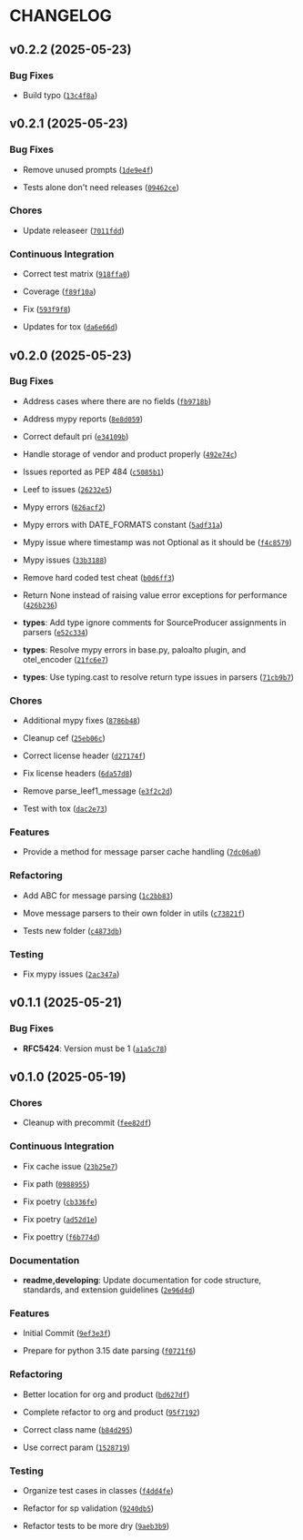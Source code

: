 # CHANGELOG


## v0.2.2 (2025-05-23)

### Bug Fixes

- Build typo
  ([`13c4f8a`](https://github.com/ziggiz-courier/ziggiz-courier-handler-core/commit/13c4f8aa9d1d41c93726b75d57391667f2d676a1))


## v0.2.1 (2025-05-23)

### Bug Fixes

- Remove unused prompts
  ([`1de9e4f`](https://github.com/ziggiz-courier/ziggiz-courier-handler-core/commit/1de9e4f6de87c8fa6e34f545032eebfd1032a6a3))

- Tests alone don't need releases
  ([`09462ce`](https://github.com/ziggiz-courier/ziggiz-courier-handler-core/commit/09462ce1bec3c2a7224f1bdeacdedb5cf7386256))

### Chores

- Update releaseer
  ([`7011fdd`](https://github.com/ziggiz-courier/ziggiz-courier-handler-core/commit/7011fddab9f215330d3b25ad08080bbda1c5dea6))

### Continuous Integration

- Correct test matrix
  ([`918ffa0`](https://github.com/ziggiz-courier/ziggiz-courier-handler-core/commit/918ffa09f35646b355c85247002d7c9e3ed98632))

- Coverage
  ([`f89f10a`](https://github.com/ziggiz-courier/ziggiz-courier-handler-core/commit/f89f10a01a13060c48e6799a4b2451684dde2b7b))

- Fix
  ([`593f9f8`](https://github.com/ziggiz-courier/ziggiz-courier-handler-core/commit/593f9f86fee05e67c9bff43644d51502171140bc))

- Updates for tox
  ([`da6e66d`](https://github.com/ziggiz-courier/ziggiz-courier-handler-core/commit/da6e66d7a7d42de26eb14bc60036707c0c0703d2))


## v0.2.0 (2025-05-23)

### Bug Fixes

- Address cases where there are no fields
  ([`fb9718b`](https://github.com/ziggiz-courier/ziggiz-courier-handler-core/commit/fb9718b4c9bc21dca2406188ea80e7cfe99dd00e))

- Address mypy reports
  ([`8e8d059`](https://github.com/ziggiz-courier/ziggiz-courier-handler-core/commit/8e8d059e87393376de3ba080061e0d6b7e74505f))

- Correct default pri
  ([`e34109b`](https://github.com/ziggiz-courier/ziggiz-courier-handler-core/commit/e34109b494ce11f957ee7e3390602dbb2e526918))

- Handle storage of vendor and product properly
  ([`492e74c`](https://github.com/ziggiz-courier/ziggiz-courier-handler-core/commit/492e74cf7d8ffda10032ec239690e0ffc55468c1))

- Issues reported as PEP 484
  ([`c5085b1`](https://github.com/ziggiz-courier/ziggiz-courier-handler-core/commit/c5085b1f86fc66dd732941ee7b4a46fe535ce68c))

- Leef to issues
  ([`26232e5`](https://github.com/ziggiz-courier/ziggiz-courier-handler-core/commit/26232e57a9a66f5904b2800e073800806600a439))

- Mypy errors
  ([`626acf2`](https://github.com/ziggiz-courier/ziggiz-courier-handler-core/commit/626acf21cb5022b73290f536784d799fd3201d17))

- Mypy errors with DATE_FORMATS constant
  ([`5adf31a`](https://github.com/ziggiz-courier/ziggiz-courier-handler-core/commit/5adf31a000af55c5b60848cf8fa95f8a5a1ebcc9))

- Mypy issue where timestamp was not Optional as it should be
  ([`f4c8579`](https://github.com/ziggiz-courier/ziggiz-courier-handler-core/commit/f4c857994ea9a1f86b5f497a171c2e353a20ab77))

- Mypy issues
  ([`33b3188`](https://github.com/ziggiz-courier/ziggiz-courier-handler-core/commit/33b318881a6824d1afa3794540a967204cc362e1))

- Remove hard coded test cheat
  ([`b0d6ff3`](https://github.com/ziggiz-courier/ziggiz-courier-handler-core/commit/b0d6ff3f14eb51193aa5c1dbc5fc0ad7f6cc7433))

- Return None instead of raising value error exceptions for performance
  ([`426b236`](https://github.com/ziggiz-courier/ziggiz-courier-handler-core/commit/426b23680c05d4579eb2e7f109006bc40bd9ec4a))

- **types**: Add type ignore comments for SourceProducer assignments in parsers
  ([`e52c334`](https://github.com/ziggiz-courier/ziggiz-courier-handler-core/commit/e52c334f165d285efae671ed44e041adc2adcafc))

- **types**: Resolve mypy errors in base.py, paloalto plugin, and otel_encoder
  ([`21fc6e7`](https://github.com/ziggiz-courier/ziggiz-courier-handler-core/commit/21fc6e74554c922422e10cf23a27b526af870908))

- **types**: Use typing.cast to resolve return type issues in parsers
  ([`71cb9b7`](https://github.com/ziggiz-courier/ziggiz-courier-handler-core/commit/71cb9b7b4924c1b5e25a5d0aab8e95b4dcecbc24))

### Chores

- Additional mypy fixes
  ([`8786b48`](https://github.com/ziggiz-courier/ziggiz-courier-handler-core/commit/8786b48d68469b2aa2be68952dbb897c770cc5fb))

- Cleanup cef
  ([`25eb06c`](https://github.com/ziggiz-courier/ziggiz-courier-handler-core/commit/25eb06cee4befc053cbf1310ac5b736ae9710f01))

- Correct license header
  ([`d27174f`](https://github.com/ziggiz-courier/ziggiz-courier-handler-core/commit/d27174f5efae05c658c8b4935504754fef79c009))

- Fix license headers
  ([`6da57d8`](https://github.com/ziggiz-courier/ziggiz-courier-handler-core/commit/6da57d83999840d75ae53da562a2ec7fc5c43351))

- Remove parse_leef1_message
  ([`e3f2c2d`](https://github.com/ziggiz-courier/ziggiz-courier-handler-core/commit/e3f2c2dac9182e7fa46d0dd7bbd97ac2c1424463))

- Test with tox
  ([`dac2e73`](https://github.com/ziggiz-courier/ziggiz-courier-handler-core/commit/dac2e73cf37a13f79de39a06874c88086c5b297c))

### Features

- Provide a method for message parser cache handling
  ([`7dc06a0`](https://github.com/ziggiz-courier/ziggiz-courier-handler-core/commit/7dc06a0e77e179839855d31490db4ea5d920373e))

### Refactoring

- Add ABC for message parsing
  ([`1c2bb83`](https://github.com/ziggiz-courier/ziggiz-courier-handler-core/commit/1c2bb835da9850b6738c97e4579acc9c836c12ef))

- Move message parsers to their own folder in utils
  ([`c73821f`](https://github.com/ziggiz-courier/ziggiz-courier-handler-core/commit/c73821fa690a3db520b284e896b0414570c9a52f))

- Tests new folder
  ([`c4873db`](https://github.com/ziggiz-courier/ziggiz-courier-handler-core/commit/c4873db91d0c41b123a0ddcd8bb76da236b098b0))

### Testing

- Fix mypy issues
  ([`2ac347a`](https://github.com/ziggiz-courier/ziggiz-courier-handler-core/commit/2ac347a8b4c4c2045fbe973e899ecca3e1958e52))


## v0.1.1 (2025-05-21)

### Bug Fixes

- **RFC5424**: Version must be 1
  ([`a1a5c78`](https://github.com/ziggiz-courier/ziggiz-courier-handler-core/commit/a1a5c784cbb4d57cc0e9e88e274d2ec4aa50a4e1))


## v0.1.0 (2025-05-19)

### Chores

- Cleanup with precommit
  ([`fee82df`](https://github.com/ziggiz-courier/ziggiz-courier-handler-core/commit/fee82df7e1f81c4735e62ff445f05a7f8a8a5111))

### Continuous Integration

- Fix cache issue
  ([`23b25e7`](https://github.com/ziggiz-courier/ziggiz-courier-handler-core/commit/23b25e77d30a2ba640b36916c95e872dddb12255))

- Fix path
  ([`0988955`](https://github.com/ziggiz-courier/ziggiz-courier-handler-core/commit/09889554f977f91886e5bb3972b544ac2b5c4209))

- Fix poetry
  ([`cb336fe`](https://github.com/ziggiz-courier/ziggiz-courier-handler-core/commit/cb336fe307af9a5857d52964694cdf6bfdadacb9))

- Fix poetry
  ([`ad52d1e`](https://github.com/ziggiz-courier/ziggiz-courier-handler-core/commit/ad52d1e87fec80f8d6fafda9362f17c4a9c3f5b9))

- Fix poettry
  ([`f6b774d`](https://github.com/ziggiz-courier/ziggiz-courier-handler-core/commit/f6b774d1f27496da6392f517e3e78880a02beaf9))

### Documentation

- **readme,developing**: Update documentation for code structure, standards, and extension
  guidelines
  ([`2e96d4d`](https://github.com/ziggiz-courier/ziggiz-courier-handler-core/commit/2e96d4da0bc8a7a20d797aa3413e775e8c4764dd))

### Features

- Initial Commit
  ([`9ef3e3f`](https://github.com/ziggiz-courier/ziggiz-courier-handler-core/commit/9ef3e3f2a4864b309c2e412509e7d7255cfe6e7d))

- Prepare for python 3.15 date parsing
  ([`f0721f6`](https://github.com/ziggiz-courier/ziggiz-courier-handler-core/commit/f0721f67afb18125b1ecf71c34115c67646e4a92))

### Refactoring

- Better location for org and product
  ([`bd627df`](https://github.com/ziggiz-courier/ziggiz-courier-handler-core/commit/bd627df0b06e726ecb2b06fdaa0e77592701b812))

- Complete refactor to org and product
  ([`95f7192`](https://github.com/ziggiz-courier/ziggiz-courier-handler-core/commit/95f719275a9d4bdf994aa86f91ba404dc55af8d0))

- Correct class name
  ([`b84d295`](https://github.com/ziggiz-courier/ziggiz-courier-handler-core/commit/b84d29535ba8b138e66d246891765e0b725395a7))

- Use correct param
  ([`1528719`](https://github.com/ziggiz-courier/ziggiz-courier-handler-core/commit/152871965d16b0bc85b05c8c7c3f21d2e334e2d8))

### Testing

- Organize test cases in classes
  ([`f4dd4fe`](https://github.com/ziggiz-courier/ziggiz-courier-handler-core/commit/f4dd4fe1a851212b6b9b3109293f62933136ee6f))

- Refactor for sp validation
  ([`9240db5`](https://github.com/ziggiz-courier/ziggiz-courier-handler-core/commit/9240db5e7b4be6fffa836ad915b8983ce333b67e))

- Refactor tests to be more dry
  ([`9aeb3b9`](https://github.com/ziggiz-courier/ziggiz-courier-handler-core/commit/9aeb3b94f45f0376bd2926af282d3dab269a7f56))
